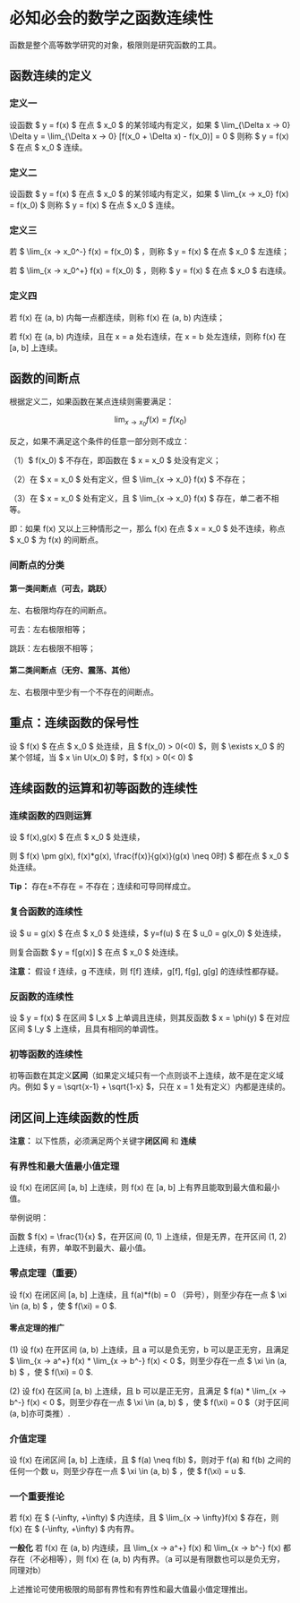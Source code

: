 # 必知必会的数学之函数连续性

函数是整个高等数学研究的对象，极限则是研究函数的工具。

## 函数连续的定义

### 定义一

设函数 $ y = f(x) $ 在点 $ x_0 $ 的某邻域内有定义，如果 $ \lim_{\Delta x → 0} \Delta y = \lim_{\Delta x → 0} [f(x_0 + \Delta x) - f(x_0)] = 0 $ 则称 $ y = f(x) $ 在点 $ x_0 $ 连续。

### 定义二

设函数 $ y = f(x) $ 在点 $ x_0 $ 的某邻域内有定义，如果 $ \lim_{x → x_0} f(x) = f(x_0) $ 则称 $ y = f(x) $ 在点 $ x_0 $ 连续。

### 定义三

若 $ \lim_{x → x_0^-} f(x) = f(x_0) $ ，则称 $ y = f(x) $ 在点 $ x_0 $ 左连续；

若 $ \lim_{x → x_0^+} f(x) = f(x_0) $ ，则称 $ y = f(x) $ 在点 $ x_0 $ 右连续。

### 定义四

若 f(x) 在 (a, b) 内每一点都连续，则称 f(x) 在 (a, b) 内连续；

若 f(x) 在 (a, b) 内连续，且在 x = a 处右连续，在 x = b 处左连续，则称 f(x) 在 [a, b] 上连续。

## 函数的间断点

根据定义二，如果函数在某点连续则需要满足：

$$ \lim_{x → x_0} f(x) = f(x_0) $$

反之，如果不满足这个条件的任意一部分则不成立：

（1）$ f(x_0) $ 不存在，即函数在 $ x = x_0 $ 处没有定义；

（2）在 $ x = x_0 $ 处有定义，但 $ \lim_{x → x_0} f(x) $ 不存在；

（3）在 $ x = x_0 $ 处有定义，且 $ \lim_{x → x_0} f(x) $ 存在，单二者不相等。

即：如果 f(x) 又以上三种情形之一，那么 f(x) 在点  $ x = x_0 $ 处不连续，称点  $ x_0 $ 为 f(x) 的间断点。

### 间断点的分类

#### 第一类间断点（可去，跳跃）

左、右极限均存在的间断点。

可去：左右极限相等；

跳跃：左右极限不相等；

#### 第二类间断点（无穷、震荡、其他）

左、右极限中至少有一个不存在的间断点。

## 重点：连续函数的保号性

设 $ f(x) $ 在点 $ x_0 $ 处连续，且 $ f(x_0) > 0(<0) $，则 $ \exists x_0 $ 的某个邻域，当 $ x \in U(x_0) $ 时，$ f(x) > 0(< 0) $

## 连续函数的运算和初等函数的连续性

### 连续函数的四则运算

设 $ f(x),g(x) $ 在点 $ x_0 $ 处连续，

则 $ f(x) \pm g(x), f(x)*g(x), \frac{f(x)}{g(x)}(g(x) \neq 0时) $ 都在点  $ x_0 $ 处连续。

**Tip：** 存在±不存在 = 不存在；连续和可导同样成立。

### 复合函数的连续性

设 $ u = g(x) $ 在点 $ x_0 $ 处连续，$ y=f(u) $ 在 $ u_0 = g(x_0) $ 处连续，

则复合函数 $ y = f[g(x)] $ 在点 $ x_0 $ 处连续。

**注意：** 假设 f 连续，g 不连续，则 f[f] 连续，g[f], f[g], g[g] 的连续性都存疑。

### 反函数的连续性

设 $ y = f(x) $ 在区间 $ I_x $ 上单调且连续，则其反函数 $ x = \phi(y) $ 在对应区间 $ I_y $ 上连续，且具有相同的单调性。

### 初等函数的连续性

初等函数在其定义**区间**（如果定义域只有一个点则谈不上连续，故不是在定义域内。例如 $ y = \sqrt{x-1} + \sqrt{1-x} $，只在 x = 1 处有定义）内都是连续的。

## 闭区间上连续函数的性质

**注意：** 以下性质，必须满足两个关键字**闭区间** 和 **连续**

### 有界性和最大值最小值定理

设 f(x) 在闭区间 [a, b] 上连续，则 f(x) 在 [a, b] 上有界且能取到最大值和最小值。

举例说明：

函数 $ f(x) = \frac{1}{x} $，在开区间 (0, 1) 上连续，但是无界，在开区间 (1, 2) 上连续，有界，单取不到最大、最小值。

### 零点定理（重要）

设 f(x) 在闭区间 [a, b] 上连续，且 f(a)*f(b) = 0 （异号），则至少存在一点 $ \xi \in (a, b) $ ，使 $ f(\xi) = 0 $.

#### 零点定理的推广

(1) 设 f(x) 在开区间 (a, b) 上连续，且 a 可以是负无穷，b 可以是正无穷，且满足 $ \lim_{x → a^+} f(x) * \lim_{x → b^-} f(x) < 0 $，则至少存在一点 $ \xi \in (a, b) $ ，使 $ f(\xi) = 0 $.

(2) 设 f(x) 在区间 [a, b) 上连续，且 b 可以是正无穷，且满足 $ f(a) * \lim_{x → b^-} f(x) < 0 $，则至少存在一点 $ \xi \in (a, b) $ ，使 $ f(\xi) = 0 $（对于区间(a, b]亦可类推）.

### 介值定理

设 f(x) 在闭区间 [a, b] 上连续，且 $ f(a) \neq f(b) $，则对于 f(a) 和 f(b) 之间的任何一个数 u，则至少存在一点 $ \xi \in (a, b) $ ，使 $ f(\xi) = u $.

### 一个重要推论

若 f(x) 在 $ (-\infty, +\infty) $ 内连续，且 $ \lim_{x → \infty}f(x) $ 存在，则 f(x) 在 $ (-\infty, +\infty) $ 内有界。

**一般化** 若 f(x) 在 (a, b) 内连续，且 \lim_{x → a^+} f(x) 和 \lim_{x → b^-} f(x) 都存在（不必相等），则 f(x) 在 (a, b) 内有界。（a 可以是有限数也可以是负无穷，同理对b）

上述推论可使用极限的局部有界性和有界性和最大值最小值定理推出。
